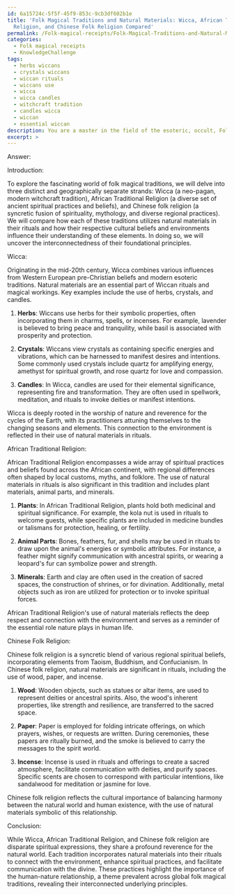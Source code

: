 ```yaml
---
id: 6a15724c-5f5f-45f9-853c-9cb3df602b1e
title: 'Folk Magical Traditions and Natural Materials: Wicca, African Traditional
  Religion, and Chinese Folk Religion Compared'
permalink: /Folk-magical-receipts/Folk-Magical-Traditions-and-Natural-Materials-Wicca-African-Traditional-Religion-and-Chinese-Folk-Re/
categories:
  - Folk magical receipts
  - KnowledgeChallenge
tags:
  - herbs wiccans
  - crystals wiccans
  - wiccan rituals
  - wiccans use
  - wicca
  - wicca candles
  - witchcraft tradition
  - candles wicca
  - wiccan
  - essential wiccan
description: You are a master in the field of the esoteric, occult, Folk magical receipts and Education. You are a writer of tests, challenges, textbooks and deep knowledge on Folk magical receipts for initiates and students to gain deep insights and understanding from. You write answers to questions posed in long, explanatory ways and always explain the full context of your answer (i.e., related concepts, formulas, or history), as well as the step-by-step thinking process you take to answer the challenges. Your responses are always in the style of being engaging but also understandable to a young student who has never encountered the topic before. Summarize the key themes, ideas, and conclusions at the end.
excerpt: >
---
```

  Answer:
  
  Introduction:
  
  To explore the fascinating world of folk magical traditions, we will delve into three distinct and geographically separate strands: Wicca (a neo-pagan, modern witchcraft tradition), African Traditional Religion (a diverse set of ancient spiritual practices and beliefs), and Chinese folk religion (a syncretic fusion of spirituality, mythology, and diverse regional practices). We will compare how each of these traditions utilizes natural materials in their rituals and how their respective cultural beliefs and environments influence their understanding of these elements. In doing so, we will uncover the interconnectedness of their foundational principles.

  Wicca:
  
  Originating in the mid-20th century, Wicca combines various influences from Western European pre-Christian beliefs and modern esoteric traditions. Natural materials are an essential part of Wiccan rituals and magical workings. Key examples include the use of herbs, crystals, and candles.
  
  1. **Herbs**: Wiccans use herbs for their symbolic properties, often incorporating them in charms, spells, or incenses. For example, lavender is believed to bring peace and tranquility, while basil is associated with prosperity and protection.
  
  2. **Crystals**: Wiccans view crystals as containing specific energies and vibrations, which can be harnessed to manifest desires and intentions. Some commonly used crystals include quartz for amplifying energy, amethyst for spiritual growth, and rose quartz for love and compassion.
  
  3. **Candles**: In Wicca, candles are used for their elemental significance, representing fire and transformation. They are often used in spellwork, meditation, and rituals to invoke deities or manifest intentions.
  
  Wicca is deeply rooted in the worship of nature and reverence for the cycles of the Earth, with its practitioners attuning themselves to the changing seasons and elements. This connection to the environment is reflected in their use of natural materials in rituals.

  African Traditional Religion:
  
  African Traditional Religion encompasses a wide array of spiritual practices and beliefs found across the African continent, with regional differences often shaped by local customs, myths, and folklore. The use of natural materials in rituals is also significant in this tradition and includes plant materials, animal parts, and minerals.
  
  1. **Plants**: In African Traditional Religion, plants hold both medicinal and spiritual significance. For example, the kola nut is used in rituals to welcome guests, while specific plants are included in medicine bundles or talismans for protection, healing, or fertility.
  
  2. **Animal Parts**: Bones, feathers, fur, and shells may be used in rituals to draw upon the animal's energies or symbolic attributes. For instance, a feather might signify communication with ancestral spirits, or wearing a leopard's fur can symbolize power and strength.
  
  3. **Minerals**: Earth and clay are often used in the creation of sacred spaces, the construction of shrines, or for divination. Additionally, metal objects such as iron are utilized for protection or to invoke spiritual forces.
  
  African Traditional Religion's use of natural materials reflects the deep respect and connection with the environment and serves as a reminder of the essential role nature plays in human life.

  Chinese Folk Religion:
  
  Chinese folk religion is a syncretic blend of various regional spiritual beliefs, incorporating elements from Taoism, Buddhism, and Confucianism. In Chinese folk religion, natural materials are significant in rituals, including the use of wood, paper, and incense.
  
  1. **Wood**: Wooden objects, such as statues or altar items, are used to represent deities or ancestral spirits. Also, the wood's inherent properties, like strength and resilience, are transferred to the sacred space.
  
  2. **Paper**: Paper is employed for folding intricate offerings, on which prayers, wishes, or requests are written. During ceremonies, these papers are ritually burned, and the smoke is believed to carry the messages to the spirit world.
  
  3. **Incense**: Incense is used in rituals and offerings to create a sacred atmosphere, facilitate communication with deities, and purify spaces. Specific scents are chosen to correspond with particular intentions, like sandalwood for meditation or jasmine for love.
  
  Chinese folk religion reflects the cultural importance of balancing harmony between the natural world and human existence, with the use of natural materials symbolic of this relationship.

  Conclusion:
  
  While Wicca, African Traditional Religion, and Chinese folk religion are disparate spiritual expressions, they share a profound reverence for the natural world. Each tradition incorporates natural materials into their rituals to connect with the environment, enhance spiritual practices, and facilitate communication with the divine. These practices highlight the importance of the human-nature relationship, a theme prevalent across global folk magical traditions, revealing their interconnected underlying principles.
